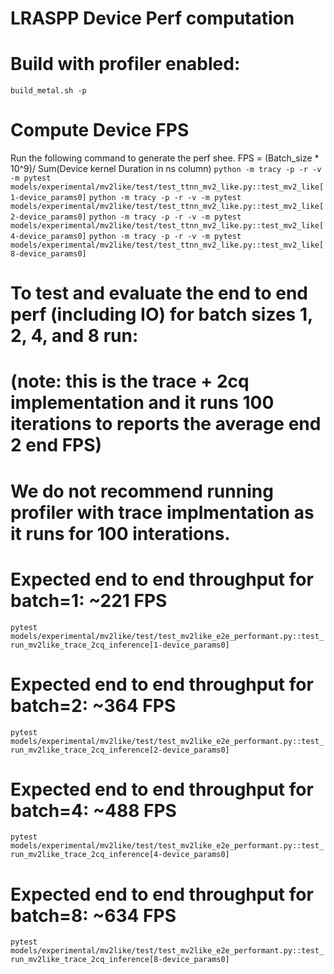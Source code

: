 # LRASPP Device Perf computation

# Build with profiler enabled:
`build_metal.sh -p`

# Compute Device FPS
Run the following command to generate the perf shee. FPS = (Batch_size * 10^9)/ Sum(Device kernel Duration in ns column)
`python -m tracy -p -r -v -m pytest models/experimental/mv2like/test/test_ttnn_mv2_like.py::test_mv2_like[1-device_params0]`
`python -m tracy -p -r -v -m pytest models/experimental/mv2like/test/test_ttnn_mv2_like.py::test_mv2_like[2-device_params0]`
`python -m tracy -p -r -v -m pytest models/experimental/mv2like/test/test_ttnn_mv2_like.py::test_mv2_like[4-device_params0]`
`python -m tracy -p -r -v -m pytest  models/experimental/mv2like/test/test_ttnn_mv2_like.py::test_mv2_like[8-device_params0]`


# To test and evaluate the end to end perf (including IO) for batch sizes 1, 2, 4, and 8 run:
# (note: this is the trace + 2cq implementation and it runs 100 iterations to reports the average end 2 end FPS)
# We do not recommend running profiler with trace implmentation as it runs for 100 interations.
# Expected end to end throughput for batch=1: ~221 FPS
`pytest models/experimental/mv2like/test/test_mv2like_e2e_performant.py::test_run_mv2like_trace_2cq_inference[1-device_params0]`
# Expected end to end throughput for batch=2: ~364 FPS
`pytest models/experimental/mv2like/test/test_mv2like_e2e_performant.py::test_run_mv2like_trace_2cq_inference[2-device_params0]`
# Expected end to end throughput for batch=4: ~488 FPS
`pytest models/experimental/mv2like/test/test_mv2like_e2e_performant.py::test_run_mv2like_trace_2cq_inference[4-device_params0]`
# Expected end to end throughput for batch=8: ~634 FPS
`pytest models/experimental/mv2like/test/test_mv2like_e2e_performant.py::test_run_mv2like_trace_2cq_inference[8-device_params0]`
